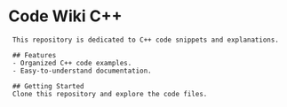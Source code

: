 # Code Wiki C++
     This repository is dedicated to C++ code snippets and explanations.
     
     ## Features
     - Organized C++ code examples.
     - Easy-to-understand documentation.
     
     ## Getting Started
     Clone this repository and explore the code files.
